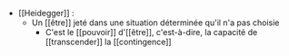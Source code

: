 - [[Heidegger]] : 
	- Un [[être]] jeté dans une situation déterminée qu'il n'a pas choisie
      - C'est le [[pouvoir]] d'[[être]], c'est-à-dire, la capacité de [[transcender]] la [[contingence]]